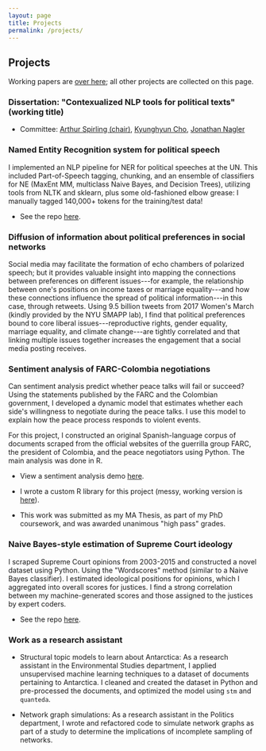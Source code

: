 ```yaml
---
layout: page
title: Projects
permalink: /projects/
---
```


## Projects

Working papers are <a href="https://leslie-huang.github.io/papers/">over here</a>; all other projects are collected on this page.

### Dissertation: "Contexualized NLP tools for political texts" (working title)

* Committee: <a href="https://www.nyu.edu/projects/spirling/">Arthur Spirling (chair)</a>, <a href="http://www.kyunghyuncho.me/">Kyunghyun Cho</a>, <a href="http://as.nyu.edu/content/nyu-as/as/faculty/jonathan-nagler.html">Jonathan Nagler</a>

### Named Entity Recognition system for political speech

I implemented an NLP pipeline for NER for political speeches at the UN. This included Part-of-Speech tagging, chunking, and an ensemble of classifiers for NE (MaxEnt MM, multiclass Naive Bayes, and Decision Trees), utilizing tools from NLTK and sklearn, plus some old-fashioned elbow grease: I manually tagged 140,000+ tokens for the training/test data!

* See the repo <a href="https://github.com/leslie-huang/UN-named-entity-recognition"> here</a>.

### Diffusion of information about political preferences in social networks

Social media may facilitate the formation of echo chambers of polarized speech; but it provides valuable insight into mapping the connections between preferences on different issues---for example, the relationship between one's positions on income taxes or marriage equality---and how these connections influence the spread of political information---in this case, through retweets. Using 9.5 billion tweets from 2017 Women's March (kindly provided by the NYU SMAPP lab), I find that political preferences bound to core liberal issues---reproductive rights, gender equality, marriage equality, and climate change---are tightly correlated and that linking multiple issues together increases the engagement that a social media posting receives.

### Sentiment analysis of FARC-Colombia negotiations

Can sentiment analysis predict whether peace talks will fail or succeed? Using the statements published by the FARC and the Colombian government, I developed a dynamic model that estimates whether each side's willingness to negotiate during the peace talks. I use this model to explain how the peace process responds to violent events.

For this project, I constructed an original Spanish-language corpus of documents scraped from the official websites of the guerrilla group FARC, the president of Colombia, and the peace negotiators using Python. The main analysis was done in R.

* View a sentiment analysis demo <a href="https://leslie-huang.github.io/sentiment_demo/sentiment.html">here</a>.

* I wrote a custom R library for this project (messy, working version is <a href="https://github.com/leslie-huang/faRc-sentiment-analysis-library">here</a>).

* This work was submitted as my MA Thesis, as part of my PhD coursework, and was awarded unanimous "high pass" grades.

### Naive Bayes-style estimation of Supreme Court ideology

I scraped Supreme Court opinions from 2003-2015 and constructed a novel dataset using Python. Using the "Wordscores" method (similar to a Naive Bayes classifier). I estimated ideological positions for opinions, which I aggregated into overall scores for justices. I find a strong correlation between my machine-generated scores and those assigned to the justices by expert coders.

* See the repo <a href="https://github.com/leslie-huang/supreme-court-opinion-wordscores">here</a>.

### Work as a research assistant

* Structural topic models to learn about Antarctica: As a research assistant in the Environmental Studies department, I applied unsupervised machine learning techniques to a dataset of documents pertaining to Antarctica. I cleaned and created the dataset in Python and pre-processed the documents, and optimized the model using `stm` and `quanteda`.

* Network graph simulations: As a research assistant in the Politics department, I wrote and refactored code to simulate network graphs as part of a study to determine the implications of incomplete sampling of networks.
